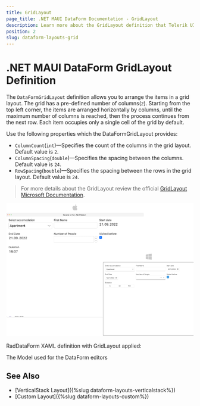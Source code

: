 ```yaml
---
title: GridLayout
page_title: .NET MAUI DataForm Documentation - GridLayout
description: Learn more about the GridLayout definition that Telerik UI for .NET MAUI provides.
position: 2
slug: dataform-layouts-grid
---
```


# .NET MAUI DataForm GridLayout Definition

The `DataFormGridLayout` definition allows you to arrange the items in a grid layout. The grid has a pre-defined number of columns(`2`). Starting from the top left corner, the items are arranged horizontally by columns, until the maximum number of columns is reached, then the process continues from the next row. Each item occupies only a single cell of the grid by default.

Use the following properties which the DataFormGridLayout provides: 

* `ColumnCount`(`int`)&mdash;Specifies the count of the columns in the grid layout. Default value is `2`.
* `ColumnSpacing`(`double`)&mdash;Specifies the spacing between the columns. Default value is `24`.
* `RowSpacing`(`bouble`)&mdash;Specifies the spacing between the rows in the grid layout. Default value is `24`.

> For more details about the GridLayout review the official [GridLayout Microsoft Documentation](https://docs.microsoft.com/en-us/dotnet/maui/user-interface/layouts/grid).

![DataForm Grid Layout Definition](../images/dataform-grid-layout-desktop.png)

RadDataForm XAML definition with GridLayout applied:

<snippet id='dataform-layouts-grid'/>

The Model used for the DataForm editors

<snippet id='dataform-editors-model'/>

## See Also

- [VerticalStack Layout]({%slug dataform-layouts-verticalstack%})
- [Custom Layout]({%slug dataform-layouts-custom%})